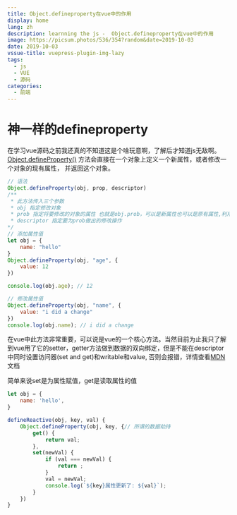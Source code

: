 ```yaml
---
title: Object.defineproperty在vue中的作用
display: home
lang: zh
description: learnning the js -  Object.defineproperty在vue中的作用
image: https://picsum.photos/536/354?random&date=2019-10-03
date: 2019-10-03
vssue-title: vuepress-plugin-img-lazy
tags:
  - js
  - VUE
  - 源码
categories:
  - 前端
---
```


# 神一样的defineproperty

<!-- more -->

在学习vue源码之前我还真的不知道这是个啥玩意啊，了解后才知道js无敌啊。<br>
[Object.defineProperty()](https://developer.mozilla.org/zh-CN/docs/Web/JavaScript/Reference/Global_Objects/Object/defineProperty) 方法会直接在一个对象上定义一个新属性，或者修改一个对象的现有属性， 并返回这个对象。<br>
``` js
// 语法
Object.defineProperty(obj, prop, descriptor)
/**
 * 此方法传入三个参数
 * obj 指定修改对象
 * prob 指定将要修改的对象的属性 也就是obj.prob，可以是新属性也可以是原有属性,利用descriptor中的value
 * descriptor 指定要为prob做出的修改操作
*/ 
// 添加属性值
let obj = {
    name: "hello"
}
Object.defineProperty(obj, "age", {
    value: 12
})

console.log(obj.age); // 12

// 修改属性值
Object.defineProperty(obj, "name", {
    value: "i did a change"
})
console.log(obj.name); // i did a change

```
在vue中此方法非常重要，可以说是vue的一个核心方法。当然目前为止我只了解到vue用了它的setter，getter方法做到数据的双向绑定，但是不能在descriptor中同时设置访问器(set and get)和writable和value, 否则会报错，详情查看[MDN](https://developer.mozilla.org/zh-CN/docs/Web/JavaScript/Reference/Global_Objects/Object/defineProperty)文档<br>

简单来说set是为属性赋值，get是读取属性的值

``` js
let obj = {
    name: 'hello',
}

defineReactive(obj, key, val) {
    Object.defineProperty(obj, key, {// 所谓的数据劫持
        get() {
            return val;
        },
        set(newVal) {
            if (val === newVal) {
                return ;
            }
            val = newVal;
            console.log(`${key}属性更新了: ${val}`);
        }
    })
}
```


